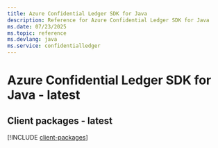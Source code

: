 ```yaml
---
title: Azure Confidential Ledger SDK for Java
description: Reference for Azure Confidential Ledger SDK for Java
ms.date: 07/23/2025
ms.topic: reference
ms.devlang: java
ms.service: confidentialledger
---
```

# Azure Confidential Ledger SDK for Java - latest

## Client packages - latest
[!INCLUDE [client-packages](confidential-ledger-client-index.md)]